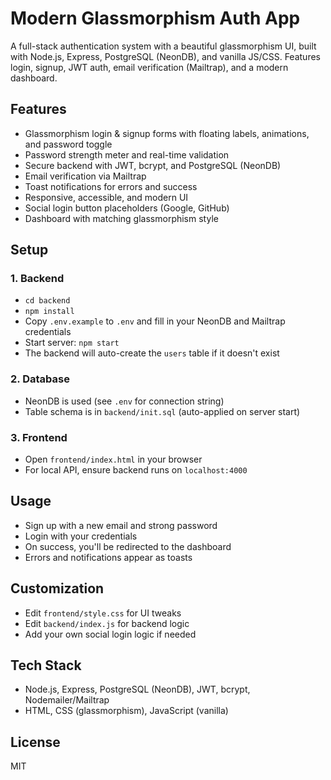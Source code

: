 # Modern Glassmorphism Auth App

A full-stack authentication system with a beautiful glassmorphism UI, built with Node.js, Express, PostgreSQL (NeonDB), and vanilla JS/CSS. Features login, signup, JWT auth, email verification (Mailtrap), and a modern dashboard.

## Features
- Glassmorphism login & signup forms with floating labels, animations, and password toggle
- Password strength meter and real-time validation
- Secure backend with JWT, bcrypt, and PostgreSQL (NeonDB)
- Email verification via Mailtrap
- Toast notifications for errors and success
- Responsive, accessible, and modern UI
- Social login button placeholders (Google, GitHub)
- Dashboard with matching glassmorphism style

## Setup

### 1. Backend
- `cd backend`
- `npm install`
- Copy `.env.example` to `.env` and fill in your NeonDB and Mailtrap credentials
- Start server: `npm start`
- The backend will auto-create the `users` table if it doesn't exist

### 2. Database
- NeonDB is used (see `.env` for connection string)
- Table schema is in `backend/init.sql` (auto-applied on server start)

### 3. Frontend
- Open `frontend/index.html` in your browser
- For local API, ensure backend runs on `localhost:4000`

## Usage
- Sign up with a new email and strong password
- Login with your credentials
- On success, you'll be redirected to the dashboard
- Errors and notifications appear as toasts

## Customization
- Edit `frontend/style.css` for UI tweaks
- Edit `backend/index.js` for backend logic
- Add your own social login logic if needed

## Tech Stack
- Node.js, Express, PostgreSQL (NeonDB), JWT, bcrypt, Nodemailer/Mailtrap
- HTML, CSS (glassmorphism), JavaScript (vanilla)

## License
MIT
